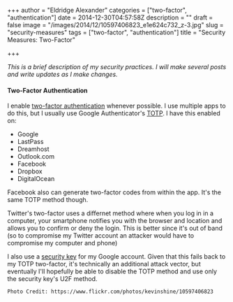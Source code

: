 +++
author = "Eldridge Alexander"
categories = ["two-factor", "authentication"]
date = 2014-12-30T04:57:58Z
description = ""
draft = false
image = "/images/2014/12/10597406823_e1e624c732_z-3.jpg"
slug = "security-measures"
tags = ["two-factor", "authentication"]
title = "Security Measures: Two-Factor"

+++

*This is a brief description of my security practices. I will make several posts and write updates as I make changes.*

#### Two-Factor Authentication
I enable [two-factor authentication](https://en.wikipedia.org/wiki/Two_factor_authentication) whenever possible. I use multiple apps to do this, but I usually use Google Authenticator's [TOTP](https://en.wikipedia.org/wiki/Time-based_One-time_Password_Algorithm). I have this enabled on:

* Google
* LastPass
* Dreamhost
* Outlook.com
* Facebook
* Dropbox
* DigitalOcean

Facebook also can generate two-factor codes from within the app. It's the same TOTP method though.

Twitter's two-factor uses a differnet method where when you log in in a computer, your smartphone notifies you with the browser and location and allows you to confirm or deny the login. This is better since it's out of band (so to compromise my Twitter account an attacker would have to compromise my computer and phone)

I also use a [security key](https://support.google.com/accounts/answer/6103523?hl=en) for my Google account. Given that this fails back to my TOTP two-factor, it's technically an additional attack vector, but eventually I'll hopefully be able to disable the TOTP method and use only the security key's U2F method.

`Photo Credit: https://www.flickr.com/photos/kevinshine/10597406823`

